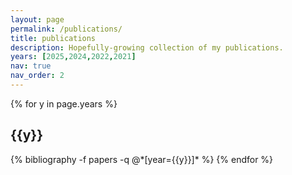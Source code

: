```yaml
---
layout: page
permalink: /publications/
title: publications
description: Hopefully-growing collection of my publications.
years: [2025,2024,2022,2021]
nav: true
nav_order: 2
---
```


<!-- _pages/publications.md -->
<div class="publications">

{% for y in page.years %}
  <h2 class="year">{{y}}</h2>
  {% bibliography -f papers -q @*[year={{y}}]* %}
{% endfor %}

</div>
